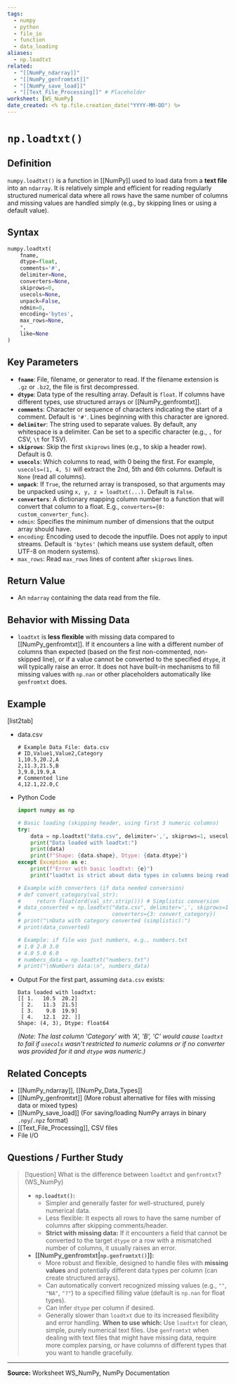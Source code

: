 ```yaml
---
tags:
  - numpy
  - python
  - file_io
  - function
  - data_loading
aliases:
  - np.loadtxt
related:
  - "[[NumPy_ndarray]]"
  - "[[NumPy_genfromtxt]]"
  - "[[NumPy_save_load]]"
  - "[[Text_File_Processing]]" # Placeholder
worksheet: [WS_NumPy]
date_created: <% tp.file.creation_date("YYYY-MM-DD") %>
---
```

# `np.loadtxt()`

## Definition

`numpy.loadtxt()` is a function in [[NumPy]] used to load data from a **text file** into an `ndarray`. It is relatively simple and efficient for reading regularly structured numerical data where all rows have the same number of columns and missing values are handled simply (e.g., by skipping lines or using a default value).

## Syntax

```python
numpy.loadtxt(
    fname,
    dtype=float,
    comments='#',
    delimiter=None,
    converters=None,
    skiprows=0,
    usecols=None,
    unpack=False,
    ndmin=0,
    encoding='bytes',
    max_rows=None,
    *,
    like=None
)
```

## Key Parameters

-   **`fname`**: File, filename, or generator to read. If the filename extension is `.gz` or `.bz2`, the file is first decompressed.
-   **`dtype`**: Data type of the resulting array. Default is `float`. If columns have different types, use structured arrays or [[NumPy_genfromtxt]].
-   **`comments`**: Character or sequence of characters indicating the start of a comment. Default is `'#'`. Lines beginning with this character are ignored.
-   **`delimiter`**: The string used to separate values. By default, any whitespace is a delimiter. Can be set to a specific character (e.g., `,` for CSV, `\t` for TSV).
-   **`skiprows`**: Skip the first `skiprows` lines (e.g., to skip a header row). Default is 0.
-   **`usecols`**: Which columns to read, with 0 being the first. For example, `usecols=(1, 4, 5)` will extract the 2nd, 5th and 6th columns. Default is `None` (read all columns).
-   **`unpack`**: If `True`, the returned array is transposed, so that arguments may be unpacked using `x, y, z = loadtxt(...)`. Default is `False`.
-   **`converters`**: A dictionary mapping column number to a function that will convert that column to a float. E.g., `converters={0: custom_converter_func}`.
-   `ndmin`: Specifies the minimum number of dimensions that the output array should have.
-   `encoding`: Encoding used to decode the inputfile. Does not apply to input streams. Default is `'bytes'` (which means use system default, often UTF-8 on modern systems).
-   `max_rows`: Read `max_rows` lines of content after `skiprows` lines.

## Return Value

- An `ndarray` containing the data read from the file.

## Behavior with Missing Data

- `loadtxt` is **less flexible** with missing data compared to [[NumPy_genfromtxt]]. If it encounters a line with a different number of columns than expected (based on the first non-commented, non-skipped line), or if a value cannot be converted to the specified `dtype`, it will typically raise an error. It does not have built-in mechanisms to fill missing values with `np.nan` or other placeholders automatically like `genfromtxt` does.

## Example

[list2tab]
- data.csv
	```text
	# Example Data File: data.csv
	# ID,Value1,Value2,Category
	1,10.5,20.2,A
	2,11.3,21.5,B
	3,9.8,19.9,A
	# Commented line
	4,12.1,22.0,C
	```
- Python Code
	```python
	import numpy as np

	# Basic loading (skipping header, using first 3 numeric columns)
	try:
	    data = np.loadtxt("data.csv", delimiter=',', skiprows=1, usecols=(0, 1, 2))
	    print("Data loaded with loadtxt:")
	    print(data)
	    print(f"Shape: {data.shape}, Dtype: {data.dtype}")
	except Exception as e:
	    print(f"Error with basic loadtxt: {e}")
	    print("loadtxt is strict about data types in columns being read.")

	# Example with converters (if data needed conversion)
	# def convert_category(val_str):
	#     return float(ord(val_str.strip())) # Simplistic conversion
	# data_converted = np.loadtxt("data.csv", delimiter=',', skiprows=1,
	#                             converters={3: convert_category})
	# print("\nData with category converted (simplistic):")
	# print(data_converted)

	# Example: if file was just numbers, e.g., numbers.txt
	# 1.0 2.0 3.0
	# 4.0 5.0 6.0
	# numbers_data = np.loadtxt("numbers.txt")
	# print("\nNumbers data:\n", numbers_data)
	```
- Output
	For the first part, assuming `data.csv` exists:
	```text
	Data loaded with loadtxt:
	[[ 1.   10.5  20.2]
	 [ 2.   11.3  21.5]
	 [ 3.    9.8  19.9]
	 [ 4.   12.1  22. ]]
	Shape: (4, 3), Dtype: float64
	```
	*(Note: The last column 'Category' with 'A', 'B', 'C' would cause `loadtxt` to fail if `usecols` wasn't restricted to numeric columns or if no converter was provided for it and `dtype` was numeric.)*

## Related Concepts
- [[NumPy_ndarray]], [[NumPy_Data_Types]]
- [[NumPy_genfromtxt]] (More robust alternative for files with missing data or mixed types)
- [[NumPy_save_load]] (For saving/loading NumPy arrays in binary `.npy`/`.npz` format)
- [[Text_File_Processing]], CSV files
- File I/O

## Questions / Further Study
>[!question] What is the difference between `loadtxt` and `genfromtxt`? (WS_NumPy)
> - **`np.loadtxt()`:**
>     - Simpler and generally faster for well-structured, purely numerical data.
>     - Less flexible: It expects all rows to have the same number of columns after skipping comments/header.
>     - **Strict with missing data:** If it encounters a field that cannot be converted to the target `dtype` or a row with a mismatched number of columns, it usually raises an error.
> - **[[NumPy_genfromtxt|`np.genfromtxt()`]]:**
>     - More robust and flexible, designed to handle files with **missing values** and potentially different data types per column (can create structured arrays).
>     - Can automatically convert recognized missing values (e.g., `""`, `"NA"`, `"?"`) to a specified filling value (default is `np.nan` for float types).
>     - Can infer `dtype` per column if desired.
>     - Generally slower than `loadtxt` due to its increased flexibility and error handling.
> **When to use which:** Use `loadtxt` for clean, simple, purely numerical text files. Use `genfromtxt` when dealing with text files that might have missing data, require more complex parsing, or have columns of different types that you want to handle gracefully.

---
**Source:** Worksheet WS_NumPy, NumPy Documentation